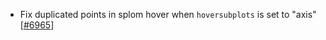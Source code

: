  - Fix duplicated points in splom hover when `hoversubplots` is set to "axis" [[#6965](https://github.com/plotly/plotly.js/pull/6965)]
